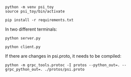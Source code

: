 

```
python -m venv psi_toy
source psi_toy/bin/activate
```

```
pip install -r requirements.txt
```

In two different terminals:

```
python server.py
```

```
python client.py
```

If there are changes in psi.proto, it needs to be compiled:

```
python -m grpc_tools.protoc -I protos --python_out=. --grpc_python_out=. ./protos/psi.proto
```